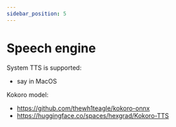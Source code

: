```yaml
---
sidebar_position: 5
---
```


# Speech engine

System TTS is supported:

- say in MacOS

Kokoro model:

- https://github.com/thewh1teagle/kokoro-onnx
- https://huggingface.co/spaces/hexgrad/Kokoro-TTS

